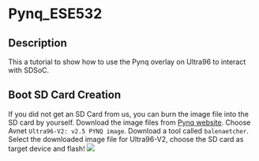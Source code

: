 # Pynq_ESE532

## Description
This a tutorial to show how to use the Pynq overlay on Ultra96 to interact with SDSoC.

## Boot SD Card Creation
If you did not get an SD Card from us, you can burn the image file into the SD card by yourself. Download the image files from [Pynq website](http://www.pynq.io/board.html). Choose Avnet `Ultra96-V2: v2.5 PYNQ image`. Download a tool called `balenaetcher`. Select the downloaded image file for Ultra96-V2, choose the SD card as target device and flash!
![](flash.JPG)
